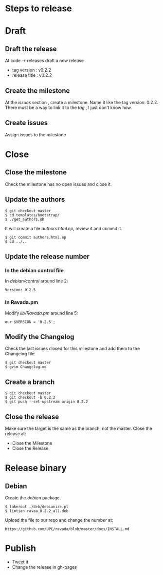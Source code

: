Steps to release
===============

# Draft

## Draft the release

At code -> releases draft a new release


 * tag version : v0.2.2
 * release title : v0.2.2


## Create the milestone

At the _issues_ section , create a milestone. Name it like the tag version: 0.2.2. There must be a way to link it to the _tag_ , I just don't know how.

## Create issues

Assign issues to the milestone

# Close

## Close the milestone

Check the milestone has no open issues and close it.

## Update the authors

    $ git checkout master
    $ cd templates/bootstrap/
    $ ./get_authors.sh

It will create a file _authors.html.ep_, review it and commit it.

    $ git commit authors.html.ep
    $ cd ../..

## Update the release number

### In the debian control file

In _debian/control_ around line 2:

    Version: 0.2.5

### In Ravada.pm

Modify _lib/Ravada.pm_ around line 5:

    our $VERSION = '0.2.5';


## Modify the Changelog

Check the last issues closed for this milestone and add them to the Changelog file:

    $ git checkout master
    $ gvim Changelog.md

## Create a branch

    $ git checkout master
    $ git checkout -b 0.2.2
    $ git push --set-upstream origin 0.2.2

## Close the release

Make sure the target is the same as the branch, not the master.
Close the release at:

- Close the Milestone
- Close the Release

# Release binary

## Debian

Create the _debian_ package.

    $ fakeroot ./deb/debianize.pl
    $ lintian ravaa_0.2.2_all.deb

Upload the file to our repo and change the number at:

    https://github.com/UPC/ravada/blob/master/docs/INSTALL.md

# Publish

- Tweet it
- Change the release in gh-pages

